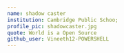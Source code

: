 ```yaml
---
name: shadow caster 
institution: Cambridge Public Schoo;
profile_pic: shadowcaster.jpg
quote: World is a Open Source
github_user: Vineeth12-POWERSHELL
---
```

